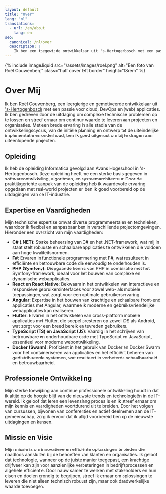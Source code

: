 ```yaml
---
layout: default
title: "Over"
lang: "nl"
translations:
  - url: /en/about
    lang: en
seo:
  canonical: /nl/over
  description: |
    Ik ben een toegewijde ontwikkelaar uit 's-Hertogenbosch met een passie voor cloud, DevOps en webapplicaties. Mijn ervaring omvat alle fasen van de ontwikkelingscyclus, van planning en ontwerp tot implementatie en onderhoud. Met een sterke basis in Computer Science van Avans Hogeschool, ben ik gespecialiseerd in technologieën zoals C#, F#, PHP (Symfony), React, Angular, Flutter, TypeScript, JavaScript en Docker. Toegewijd aan continue leren, streef ik ernaar innovatieve oplossingen te bieden die voldoen aan de behoeften van klanten en de efficiëntie van bedrijven verbeteren.
---
```


{% include image.liquid src="/assets/images/roel.png" alt="Een foto van Roël Couwenberg" class="half cover left border" height="18rem" %}

# Over Mij

Ik ben Roël Couwenberg, een leergierige en gemotiveerde ontwikkelaar uit ['s-Hertogenbosch](https://www.google.com/maps/place/'s-Hertogenbosch) met een passie voor cloud, DevOps en (web) applicaties. Ik ben gedreven door de uitdaging om complexe technische problemen op te lossen en streef ernaar om continue waarde te leveren aan projecten en organisaties. Met een brede ervaring in alle stadia van de ontwikkelingscyclus, van de initiële planning en ontwerp tot de uiteindelijke implementatie en onderhoud, ben ik goed uitgerust om bij te dragen aan uiteenlopende projecten.

## Opleiding

Ik heb de opleiding Informatica gevolgd aan Avans Hogeschool in 's-Hertogenbosch. Deze opleiding heeft me een sterke basis gegeven in softwareontwikkeling, algoritmen, en systeemarchitectuur. Door de praktijkgerichte aanpak van de opleiding heb ik waardevolle ervaring opgedaan met real-world projecten en ben ik goed voorbereid op de uitdagingen van de IT-industrie.

## Expertise en Vaardigheden

Mijn technische expertise omvat diverse programmeertalen en technieken, waardoor ik flexibel en aanpasbaar ben in verschillende projectomgevingen. Hieronder een overzicht van mijn vaardigheden:

- **C# (.NET)**: Sterke beheersing van C# en het .NET-framework, wat mij in staat stelt robuuste en schaalbare applicaties te ontwikkelen die voldoen aan hoge kwaliteitsnormen.
- **F#**: Ervaren in functionele programmering met F#, wat resulteert in efficiënte en betrouwbare code die eenvoudig te onderhouden is.
- **PHP (Symfony)**: Diepgaande kennis van PHP in combinatie met het Symfony-framework, ideaal voor het bouwen van complexe en dynamische webapplicaties.
- **React en React Native**: Bekwaam in het ontwikkelen van interactieve en responsieve gebruikersinterfaces voor zowel web- als mobiele toepassingen, wat zorgt voor een optimale gebruikerservaring.
- **Angular**: Expertise in het bouwen van krachtige en schaalbare front-end applicaties met Angular, waarmee ik moderne en gebruiksvriendelijke webapplicaties kan realiseren.
- **Flutter**: Ervaren in het ontwikkelen van cross-platform mobiele applicaties met Flutter, die soepel presteren op zowel iOS als Android, wat zorgt voor een breed bereik en tevreden gebruikers.
- **TypeScript (TS) en JavaScript (JS)**: Vaardig in het schrijven van betrouwbare en onderhoudbare code met TypeScript en JavaScript, essentieel voor moderne webontwikkeling.
- **Docker (Swarm)**: Proficient in het gebruik van Docker en Docker Swarm voor het containeriseren van applicaties en het efficiënt beheren van gedistribueerde systemen, wat resulteert in verbeterde schaalbaarheid en betrouwbaarheid.

## Professionele Ontwikkeling

Mijn sterke toewijding aan continue professionele ontwikkeling houdt in dat ik altijd op de hoogte blijf van de nieuwste trends en technologieën in de IT-wereld. Ik geloof dat leren een levenslang proces is en ik streef ernaar om mijn kennis en vaardigheden voortdurend uit te breiden. Door het volgen van cursussen, bijwonen van conferenties en actief deelnemen aan de IT-gemeenschap, zorg ik ervoor dat ik altijd voorbereid ben op de nieuwste uitdagingen en kansen.

## Missie en Visie

Mijn missie is om innovatieve en efficiënte oplossingen te bieden die naadloos aansluiten bij de behoeften van klanten en organisaties. Ik geloof dat technologie, wanneer op de juiste manier toegepast, een krachtige drijfveer kan zijn voor aanzienlijke verbeteringen in bedrijfsprocessen en algehele efficiëntie. Door nauw samen te werken met stakeholders en hun eisen en doelen grondig te begrijpen, streef ik ernaar om oplossingen te leveren die niet alleen technisch robuust zijn, maar ook daadwerkelijke waarde toevoegen.
